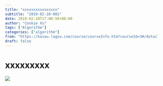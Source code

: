 ```yaml
---
title: "xxxxxxxxxxxxxxxx"
subtitle: "2019-02-28-001"
date: 2019-02-28T17:00:58+08:00
author: "Cookie Xu"
tags: ["Algorithm"]
categories: ["algorithm"]
from: "https://kaiwu.lagou.com/course/courseInfo.htm?courseId=3#/detail/pc?id=37"
draft: false
---
```


# xxxxxxxxx

![](xxxxxxxxxxx)
